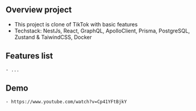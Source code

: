 ## Overview project
- This project is clone of TikTok with basic features
- Techstack: NestJs, React, GraphQL, ApolloClient, Prisma, PostgreSQL, Zustand & TaiwindCSS, Docker

## Features list 
    - ...

## Demo
    - https://www.youtube.com/watch?v=Cp41YFtBjkY
